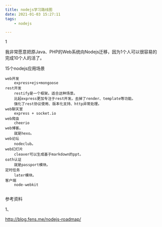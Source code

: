 ```yaml
---
title: nodejs学习路线图
date: 2021-01-03 15:27:11
tags:
	- nodejs

---
```


1



我非常愿意把原Java、PHP的Web系统向Nodejs迁移，因为1个人可以很容易的完成10个人的活了。

15个nodejs应用场景

```
web开发
	express+ejs+mongoose
rest开发
	restify是一个框架。适合这种场景。
	比起express更加专注于rest开发。去掉了render、template等功能。
	强化了rest协议使用、版本化支持、http异常处理。
web聊天室
	express + socket.io
web爬虫
	cheerio
web博客。
	就是hexo。
web论坛
	nodeclub。
web幻灯片
	cleaver可以生成基于markdown的ppt。
oath认证
	就是passport模块。
定时任务
	later模块。
客户端
	node-webkit
	
```



参考资料

1、

http://blog.fens.me/nodejs-roadmap/